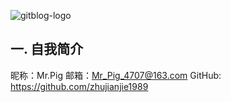 <!--
author: jockchou
head: http://www.zhujianjie.cn/zjj.png
date: 2016-01-01
title: 自我简介
tags: About Me
category: About Me
status: publish
summary: Hello World
-->

![gitblog-logo](./zjj.png)

## 一. 自我简介 ##
昵称：Mr.Pig
邮箱：Mr_Pig_4707@163.com
GitHub: https://github.com/zhujianjie1989




